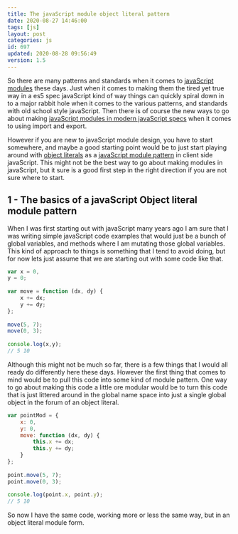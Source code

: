 ```yaml
---
title: The javaScript module object literal pattern
date: 2020-08-27 14:46:00
tags: [js]
layout: post
categories: js
id: 697
updated: 2020-08-28 09:56:49
version: 1.5
---
```


So there are many patterns and standards when it comes to [javaScript modules](/2019/03/12/js-javascript-module/) these days. Just when it comes to making them the tired yet true way in a es5 spec javaScript kind of way things can quickly spiral down in to a major rabbit hole when it comes to the various patterns, and standards with old school style javaScript. Then there is of course the new ways to go about making [javaScript modules in modern javaScript specs](https://developer.mozilla.org/en-US/docs/Web/JavaScript/Guide/Modules) when it comes to using import and export.

However if you are new to javaScript module design, you have to start somewhere, and maybe a good starting point would be to just start playing around with [object literals](https://www.dyn-web.com/tutorials/object-literal/) as a [javaScript module pattern](https://www.oreilly.com/library/view/learning-javascript-design/9781449334840/ch09s02.html) in client side javaScript. This might not be the best way to go about making modules in javaScript, but it sure is a good first step in the right direction if you are not sure where to start.

<!-- more -->

## 1 - The basics of a javaScript Object literal module pattern

When I was first starting out with javaScript many years ago I am sure that I was writing simple javaScript code examples that would just be a bunch of global variables, and methods where I am mutating those global variables. This kind of approach to things is something that I tend to avoid doing, but for now lets just assume that we are starting out with some code like that.

```js
var x = 0,
y = 0;
 
var move = function (dx, dy) {
    x += dx;
    y += dy;
};
 
move(5, 7);
move(0, 3);
 
console.log(x,y);
// 5 10
```

Although this might not be much so far, there is a few things that I would all ready do differently here these days. However the first thing that comes to mind would be to pull this code into some kind of module pattern. One way to go about making this code a little ore modular would be to turn this code that is just littered around in the global name space into just a single global object in the forum of an object literal.

```js
var pointMod = {
    x: 0,
    y: 0,
    move: function (dx, dy) {
        this.x += dx;
        this.y += dy;
    }
};
 
point.move(5, 7);
point.move(0, 3);
 
console.log(point.x, point.y);
// 5 10
```

So now I have the same code, working more or less the same way, but in an object literal module form. 